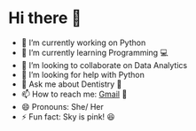 # Hi there 👋

<!--
**manishahyndavi/manishahyndavi** is a ✨ _special_ ✨ repository because its `README.md` (this file) appears on your GitHub profile.

Here are some ideas to get you started:
-->

- 🔭 I’m currently working on Python
- 🌱 I’m currently learning Programming :computer:
- 👯 I’m looking to collaborate on Data Analytics
- 🤔 I’m looking for help with Python 
- 💬 Ask me about Dentistry :tooth:
- 📫 How to reach me: [Gmail](mailto:manishahyndavi@gmail.com "manishahyndavi@gmail.com") :email:
- 😄 Pronouns: She/ Her
- ⚡ Fun fact: Sky is pink! :laughing:
